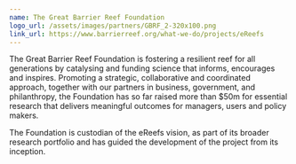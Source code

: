 ```yaml
---
name: The Great Barrier Reef Foundation
logo_url: /assets/images/partners/GBRF_2-320x100.png
link_url: https://www.barrierreef.org/what-we-do/projects/eReefs
---
```

The Great Barrier Reef Foundation is fostering a resilient reef for all generations by catalysing and funding science that informs, encourages and inspires. Promoting a strategic, collaborative and coordinated approach, together with our partners in business, government, and philanthropy, the Foundation has so far raised more than $50m for essential research that delivers meaningful outcomes for managers, users and policy makers.

The Foundation is custodian of the eReefs vision, as part of its broader research portfolio and has guided the development of the project from its inception.